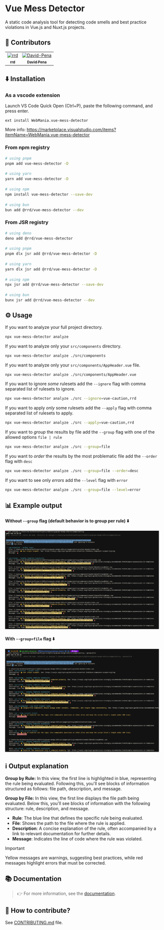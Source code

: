 # Vue Mess Detector

A static code analysis tool for detecting code smells and best practice violations in Vue.js and Nuxt.js projects.

## 👥 Contributors

<table>
  <tr>
    <td align="center" style="border: none;">
      <a href="https://github.com/rrd108">
        <img src="https://github.com/rrd108.png?size=100" width="100px;" alt="rrd"/>
        <br />
        <sub><b>rrd</b></sub>
      </a>
    </td>
    <td align="center" style="border: none;">
      <a href="https://github.com/David-Pena">
        <img src="https://github.com/David-Pena.png?size=100" width="100px;" alt="David-Pena"/>
        <br />
        <sub><b>David Pena</b></sub>
      </a>
    </td>
  </tr>
</table>

## ⬇️ Installation

### As a vscode extension

Launch VS Code Quick Open (Ctrl+P), paste the following command, and press enter.

```
ext install WebMania.vue-mess-detector
```

More info: https://marketplace.visualstudio.com/items?itemName=WebMania.vue-mess-detector

### From npm registry

```bash
# using pnpm
pnpm add vue-mess-detector -D

# using yarn
yarn add vue-mess-detector -D

# using npm
npm install vue-mess-detector --save-dev

# using bun
bun add @rrd/vue-mess-detector --dev
```

### From JSR registry

```bash
# using deno
deno add @rrd/vue-mess-detector

# using pnpm
pnpm dlx jsr add @rrd/vue-mess-detector -D

# using yarn
yarn dlx jsr add @rrd/vue-mess-detector -D

# using npm
npx jsr add @rrd/vue-mess-detector --save-dev

# using bun
bunx jsr add @rrd/vue-mess-detector --dev
```

## ⚙️ Usage

If you want to analyze your full project directory.

```bash
npx vue-mess-detector analyze
```

If you want to analyze only your `src/components` directory.

```bash
npx vue-mess-detector analyze ./src/components
```

If you want to analyze only your `src/components/AppHeader.vue` file.

```bash
npx vue-mess-detector analyze ./src/components/AppHeader.vue
```

If you want to ignore *some* rulesets add the `--ignore` flag with comma separated list of rulesets to ignore.

```bash
npx vue-mess-detector analyze ./src --ignore=vue-caution,rrd
```

If you want to apply *only* some rulesets add the `--apply` flag with comma separated list of rulesets to apply.

```bash
npx vue-mess-detector analyze ./src --apply=vue-caution,rrd
```

If you want to *group* the results by file add the `--group` flag with one of the allowed options `file | rule`

```bash
npx vue-mess-detector analyze ./src --group=file
```

If you want to *order* the results by the most problematic file add the `--order` flag with `desc`

```bash
npx vue-mess-detector analyze ./src --group=file --order=desc
```

If you want to see only *errors* add the `--level` flag with `error`

```bash
npx vue-mess-detector analyze ./src --group=file --level=error
```

## 📊 Example output

#### Without `--group` flag (default behavior is to group per rule) ⬇️
![Output Image - Group By Rule](./docs/public/results-per-rule.png)

#### With `--group=file` flag ⬇️
![Output Image - Group By File](./docs/public/results-per-file.png)

## ℹ️ Output explanation

**Group by Rule:** In this view, the first line is highlighted in blue, representing the rule being evaluated. Following this, you'll see blocks of information structured as follows: file path, description, and message.

**Group by File:** In this view, the first line displays the file path being evaluated. Below this, you'll see blocks of information with the following structure: rule, description, and message.

- **Rule**: The blue line that defines the specific rule being evaluated.
- **File**: Shows the path to the file where the rule is applied.
- **Description**: A concise explanation of the rule, often accompanied by a link to relevant documentation for further details.
- **Message**: Indicates the line of code where the rule was violated.

> [!IMPORTANT]
> Yellow messages are warnings, suggesting best practices, while red messages highlight errors that must be corrected.

## 📚 Documentation

> 👉 For more information, see the [documentation](https://vue-mess-detector.webmania.cc/).

## 🤝 How to contribute?

See [CONTRIBUTING.md](https://github.com/rrd108/vue-mess-detector/blob/main/CONTRIBUTING.md) file.
